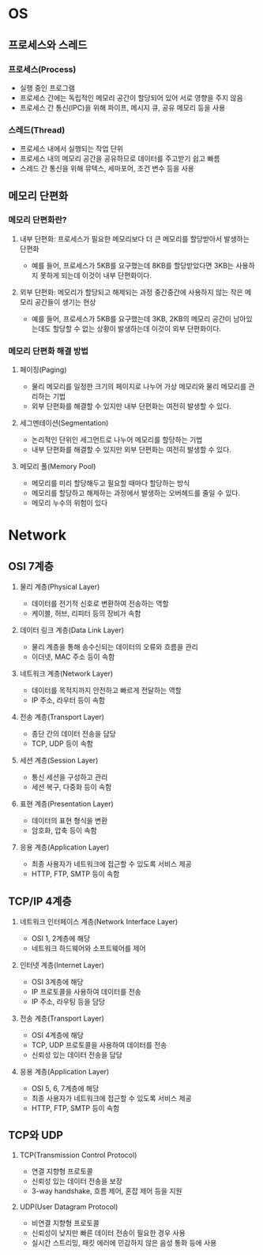 ﻿# OS

## 프로세스와 스레드

### 프로세스(Process)
- 실행 중인 프로그램
- 프로세스 간에는 독립적인 메모리 공간이 할당되어 있어 서로 영향을 주지 않음
- 프로세스 간 통신(IPC)을 위해 파이프, 메시지 큐, 공유 메모리 등을 사용

### 스레드(Thread)
- 프로세스 내에서 실행되는 작업 단위
- 프로세스 내의 메모리 공간을 공유하므로 데이터를 주고받기 쉽고 빠름
- 스레드 간 통신을 위해 뮤텍스, 세마포어, 조건 변수 등을 사용

## 메모리 단편화

### 메모리 단편화란?
1. 내부 단편화: 프로세스가 필요한 메모리보다 더 큰 메모리를 할당받아서 발생하는 단편화
    - 예를 들어, 프로세스가 5KB를 요구했는데 8KB를 할당받았다면 3KB는 사용하지 못하게 되는데 이것이 내부 단편화이다.

2. 외부 단편화: 메모리가 할당되고 해제되는 과정 중간중간에 사용하지 않는 작은 메모리 공간들이 생기는 현상
    - 예를 들어, 프로세스가 5KB를 요구했는데 3KB, 2KB의 메모리 공간이 남아있는데도 할당할 수 없는 상황이 발생하는데 이것이 외부 단편화이다.

### 메모리 단편화 해결 방법
1. 페이징(Paging)
    - 물리 메모리를 일정한 크기의 페이지로 나누어 가상 메모리와 물리 메모리를 관리하는 기법
    - 외부 단편화를 해결할 수 있지만 내부 단편화는 여전히 발생할 수 있다.

2. 세그멘테이션(Segmentation)
    - 논리적인 단위인 세그먼트로 나누어 메모리를 할당하는 기법
    - 내부 단편화를 해결할 수 있지만 외부 단편화는 여전히 발생할 수 있다.

3. 메모리 풀(Memory Pool)
    - 메모리를 미리 할당해두고 필요할 때마다 할당하는 방식
    - 메모리를 할당하고 해제하는 과정에서 발생하는 오버헤드를 줄일 수 있다.
    - 메모리 누수의 위험이 있다

# Network

## OSI 7계층
1. 물리 계층(Physical Layer)
    - 데이터를 전기적 신호로 변환하여 전송하는 역할
    - 케이블, 허브, 리피터 등의 장비가 속함

1. 데이터 링크 계층(Data Link Layer)
    - 물리 계층을 통해 송수신되는 데이터의 오류와 흐름을 관리
    - 이더넷, MAC 주소 등이 속함

1. 네트워크 계층(Network Layer)
    - 데이터를 목적지까지 안전하고 빠르게 전달하는 역할
    - IP 주소, 라우터 등이 속함

1. 전송 계층(Transport Layer)
    - 종단 간의 데이터 전송을 담당
    - TCP, UDP 등이 속함

1. 세션 계층(Session Layer)
    - 통신 세션을 구성하고 관리
    - 세션 복구, 다중화 등이 속함

1. 표현 계층(Presentation Layer)
    - 데이터의 표현 형식을 변환
    - 암호화, 압축 등이 속함

1. 응용 계층(Application Layer)
    - 최종 사용자가 네트워크에 접근할 수 있도록 서비스 제공
    - HTTP, FTP, SMTP 등이 속함

## TCP/IP 4계층
1. 네트워크 인터페이스 계층(Network Interface Layer)
    - OSI 1, 2계층에 해당
    - 네트워크 하드웨어와 소프트웨어를 제어

1. 인터넷 계층(Internet Layer)
    - OSI 3계층에 해당
    - IP 프로토콜을 사용하여 데이터를 전송
    - IP 주소, 라우팅 등을 담당

1. 전송 계층(Transport Layer)
    - OSI 4계층에 해당
    - TCP, UDP 프로토콜을 사용하여 데이터를 전송
    - 신뢰성 있는 데이터 전송을 담당
1. 응용 계층(Application Layer)
    - OSI 5, 6, 7계층에 해당
    - 최종 사용자가 네트워크에 접근할 수 있도록 서비스 제공
    - HTTP, FTP, SMTP 등이 속함

## TCP와 UDP
1. TCP(Transmission Control Protocol)
    - 연결 지향형 프로토콜
    - 신뢰성 있는 데이터 전송을 보장
    - 3-way handshake, 흐름 제어, 혼잡 제어 등을 지원

1. UDP(User Datagram Protocol)
    - 비연결 지향형 프로토콜
    - 신뢰성이 낮지만 빠른 데이터 전송이 필요한 경우 사용
    - 실시간 스트리밍, 패킷 에러에 민감하지 않은 음성 통화 등에 사용
